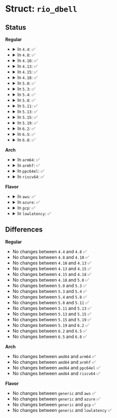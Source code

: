 # Struct: <code>rio_dbell</code>

## Status
<b>Regular</b>
<ul>
<li>
<details>
<summary>In <code>4.4</code>: ✅</summary>

```c
struct rio_dbell {
    struct list_head node;
    struct resource *res;
    void (*dinb)(struct rio_mport *, void *, u16, u16, u16);
    void *dev_id;
};
```
</details>
</li>
<li>
<details>
<summary>In <code>4.8</code>: ✅</summary>

```c
struct rio_dbell {
    struct list_head node;
    struct resource *res;
    void (*dinb)(struct rio_mport *, void *, u16, u16, u16);
    void *dev_id;
};
```
</details>
</li>
<li>
<details>
<summary>In <code>4.10</code>: ✅</summary>

```c
struct rio_dbell {
    struct list_head node;
    struct resource *res;
    void (*dinb)(struct rio_mport *, void *, u16, u16, u16);
    void *dev_id;
};
```
</details>
</li>
<li>
<details>
<summary>In <code>4.13</code>: ✅</summary>

```c
struct rio_dbell {
    struct list_head node;
    struct resource *res;
    void (*dinb)(struct rio_mport *, void *, u16, u16, u16);
    void *dev_id;
};
```
</details>
</li>
<li>
<details>
<summary>In <code>4.15</code>: ✅</summary>

```c
struct rio_dbell {
    struct list_head node;
    struct resource *res;
    void (*dinb)(struct rio_mport *, void *, u16, u16, u16);
    void *dev_id;
};
```
</details>
</li>
<li>
<details>
<summary>In <code>4.18</code>: ✅</summary>

```c
struct rio_dbell {
    struct list_head node;
    struct resource *res;
    void (*dinb)(struct rio_mport *, void *, u16, u16, u16);
    void *dev_id;
};
```
</details>
</li>
<li>
<details>
<summary>In <code>5.0</code>: ✅</summary>

```c
struct rio_dbell {
    struct list_head node;
    struct resource *res;
    void (*dinb)(struct rio_mport *, void *, u16, u16, u16);
    void *dev_id;
};
```
</details>
</li>
<li>
<details>
<summary>In <code>5.3</code>: ✅</summary>

```c
struct rio_dbell {
    struct list_head node;
    struct resource *res;
    void (*dinb)(struct rio_mport *, void *, u16, u16, u16);
    void *dev_id;
};
```
</details>
</li>
<li>
<details>
<summary>In <code>5.4</code>: ✅</summary>

```c
struct rio_dbell {
    struct list_head node;
    struct resource *res;
    void (*dinb)(struct rio_mport *, void *, u16, u16, u16);
    void *dev_id;
};
```
</details>
</li>
<li>
<details>
<summary>In <code>5.8</code>: ✅</summary>

```c
struct rio_dbell {
    struct list_head node;
    struct resource *res;
    void (*dinb)(struct rio_mport *, void *, u16, u16, u16);
    void *dev_id;
};
```
</details>
</li>
<li>
<details>
<summary>In <code>5.11</code>: ✅</summary>

```c
struct rio_dbell {
    struct list_head node;
    struct resource *res;
    void (*dinb)(struct rio_mport *, void *, u16, u16, u16);
    void *dev_id;
};
```
</details>
</li>
<li>
<details>
<summary>In <code>5.13</code>: ✅</summary>

```c
struct rio_dbell {
    struct list_head node;
    struct resource *res;
    void (*dinb)(struct rio_mport *, void *, u16, u16, u16);
    void *dev_id;
};
```
</details>
</li>
<li>
<details>
<summary>In <code>5.15</code>: ✅</summary>

```c
struct rio_dbell {
    struct list_head node;
    struct resource *res;
    void (*dinb)(struct rio_mport *, void *, u16, u16, u16);
    void *dev_id;
};
```
</details>
</li>
<li>
<details>
<summary>In <code>5.19</code>: ✅</summary>

```c
struct rio_dbell {
    struct list_head node;
    struct resource *res;
    void (*dinb)(struct rio_mport *, void *, u16, u16, u16);
    void *dev_id;
};
```
</details>
</li>
<li>
<details>
<summary>In <code>6.2</code>: ✅</summary>

```c
struct rio_dbell {
    struct list_head node;
    struct resource *res;
    void (*dinb)(struct rio_mport *, void *, u16, u16, u16);
    void *dev_id;
};
```
</details>
</li>
<li>
<details>
<summary>In <code>6.5</code>: ✅</summary>

```c
struct rio_dbell {
    struct list_head node;
    struct resource *res;
    void (*dinb)(struct rio_mport *, void *, u16, u16, u16);
    void *dev_id;
};
```
</details>
</li>
<li>
<details>
<summary>In <code>6.8</code>: ✅</summary>

```c
struct rio_dbell {
    struct list_head node;
    struct resource *res;
    void (*dinb)(struct rio_mport *, void *, u16, u16, u16);
    void *dev_id;
};
```
</details>
</li>
</ul>
<b>Arch</b>
<ul>
<li>
<details>
<summary>In <code>arm64</code>: ✅</summary>

```c
struct rio_dbell {
    struct list_head node;
    struct resource *res;
    void (*dinb)(struct rio_mport *, void *, u16, u16, u16);
    void *dev_id;
};
```
</details>
</li>
<li>
<details>
<summary>In <code>armhf</code>: ✅</summary>

```c
struct rio_dbell {
    struct list_head node;
    struct resource *res;
    void (*dinb)(struct rio_mport *, void *, u16, u16, u16);
    void *dev_id;
};
```
</details>
</li>
<li>
<details>
<summary>In <code>ppc64el</code>: ✅</summary>

```c
struct rio_dbell {
    struct list_head node;
    struct resource *res;
    void (*dinb)(struct rio_mport *, void *, u16, u16, u16);
    void *dev_id;
};
```
</details>
</li>
<li>
<details>
<summary>In <code>riscv64</code>: ✅</summary>

```c
struct rio_dbell {
    struct list_head node;
    struct resource *res;
    void (*dinb)(struct rio_mport *, void *, u16, u16, u16);
    void *dev_id;
};
```
</details>
</li>
</ul>
<b>Flavor</b>
<ul>
<li>
<details>
<summary>In <code>aws</code>: ✅</summary>

```c
struct rio_dbell {
    struct list_head node;
    struct resource *res;
    void (*dinb)(struct rio_mport *, void *, u16, u16, u16);
    void *dev_id;
};
```
</details>
</li>
<li>
<details>
<summary>In <code>azure</code>: ✅</summary>

```c
struct rio_dbell {
    struct list_head node;
    struct resource *res;
    void (*dinb)(struct rio_mport *, void *, u16, u16, u16);
    void *dev_id;
};
```
</details>
</li>
<li>
<details>
<summary>In <code>gcp</code>: ✅</summary>

```c
struct rio_dbell {
    struct list_head node;
    struct resource *res;
    void (*dinb)(struct rio_mport *, void *, u16, u16, u16);
    void *dev_id;
};
```
</details>
</li>
<li>
<details>
<summary>In <code>lowlatency</code>: ✅</summary>

```c
struct rio_dbell {
    struct list_head node;
    struct resource *res;
    void (*dinb)(struct rio_mport *, void *, u16, u16, u16);
    void *dev_id;
};
```
</details>
</li>
</ul>

## Differences
<b>Regular</b>
<ul>
<li>
No changes between <code>4.4</code> and <code>4.8</code> ✅
</li>
<li>
No changes between <code>4.8</code> and <code>4.10</code> ✅
</li>
<li>
No changes between <code>4.10</code> and <code>4.13</code> ✅
</li>
<li>
No changes between <code>4.13</code> and <code>4.15</code> ✅
</li>
<li>
No changes between <code>4.15</code> and <code>4.18</code> ✅
</li>
<li>
No changes between <code>4.18</code> and <code>5.0</code> ✅
</li>
<li>
No changes between <code>5.0</code> and <code>5.3</code> ✅
</li>
<li>
No changes between <code>5.3</code> and <code>5.4</code> ✅
</li>
<li>
No changes between <code>5.4</code> and <code>5.8</code> ✅
</li>
<li>
No changes between <code>5.8</code> and <code>5.11</code> ✅
</li>
<li>
No changes between <code>5.11</code> and <code>5.13</code> ✅
</li>
<li>
No changes between <code>5.13</code> and <code>5.15</code> ✅
</li>
<li>
No changes between <code>5.15</code> and <code>5.19</code> ✅
</li>
<li>
No changes between <code>5.19</code> and <code>6.2</code> ✅
</li>
<li>
No changes between <code>6.2</code> and <code>6.5</code> ✅
</li>
<li>
No changes between <code>6.5</code> and <code>6.8</code> ✅
</li>
</ul>
<b>Arch</b>
<ul>
<li>
No changes between <code>amd64</code> and <code>arm64</code> ✅
</li>
<li>
No changes between <code>amd64</code> and <code>armhf</code> ✅
</li>
<li>
No changes between <code>amd64</code> and <code>ppc64el</code> ✅
</li>
<li>
No changes between <code>amd64</code> and <code>riscv64</code> ✅
</li>
</ul>
<b>Flavor</b>
<ul>
<li>
No changes between <code>generic</code> and <code>aws</code> ✅
</li>
<li>
No changes between <code>generic</code> and <code>azure</code> ✅
</li>
<li>
No changes between <code>generic</code> and <code>gcp</code> ✅
</li>
<li>
No changes between <code>generic</code> and <code>lowlatency</code> ✅
</li>
</ul>
